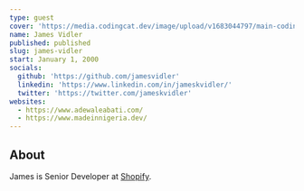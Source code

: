 ```yaml
---
type: guest
cover: 'https://media.codingcat.dev/image/upload/v1683044797/main-codingcatdev-photo/podcast-guest/jameskvidler'
name: James Vidler
published: published
slug: james-vidler
start: January 1, 2000
socials:
  github: 'https://github.com/jamesvidler'
  linkedin: 'https://www.linkedin.com/in/jameskvidler/'
  twitter: 'https://twitter.com/jameskvidler'
websites:
  - https://www.adewaleabati.com/
  - https://www.madeinnigeria.dev/
---
```


## About

James is Senior Developer at [Shopify](https://www.shopify.com/).
